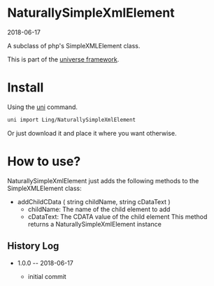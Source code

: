 NaturallySimpleXmlElement
===========
2018-06-17



A subclass of php's SimpleXMLElement class.


This is part of the [universe framework](https://github.com/karayabin/universe-snapshot).


Install
==========
Using the [uni](https://github.com/lingtalfi/universe-naive-importer) command.
```bash
uni import Ling/NaturallySimpleXmlElement
```

Or just download it and place it where you want otherwise.



How to use?
==========================

NaturallySimpleXmlElement just adds the following methods to the SimpleXMLElement class:


- addChildCData ( string childName,  string cDataText )
    - childName: The name of the child element to add
    - cDataText: The CDATA value of the child element
    This method returns a NaturallySimpleXmlElement instance






History Log
------------------

- 1.0.0 -- 2018-06-17

    - initial commit




